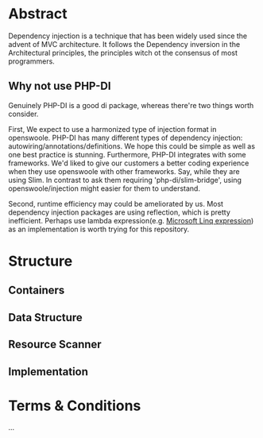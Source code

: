 # Abstract

Dependency injection is a technique that has been widely used since the advent of MVC architecture.
It follows the Dependency inversion in the Architectural principles, the principles witch ot the consensus of most programmers.

## Why not use PHP-DI

Genuinely PHP-DI is a good di package, whereas there're two things worth consider.

First, We expect to use a harmonized type of injection format in openswoole.
PHP-DI has many different types of dependency injection: autowiring/annotations/definitions. We hope this could be simple as well as one best practice is stunning.
Furthermore, PHP-DI integrates with some frameworks. We'd liked to give our customers a better coding experience when they use openswoole with other frameworks.
Say, while they are using Slim. In contrast to ask them requiring 'php-di/slim-bridge', using openswoole/injection might easier for them to understand.

Second, runtime efficiency may could be ameliorated by us. Most dependency injection packages are using reflection, which is pretty inefficient.
Perhaps use lambda expression(e.g. [Microsoft Linq expression](https://learn.microsoft.com/en-gb/dotnet/csharp/expression-trees)) as an implementation is worth trying for this repository.

# Structure

## Containers

## Data Structure

## Resource Scanner

## Implementation

# Terms & Conditions

...